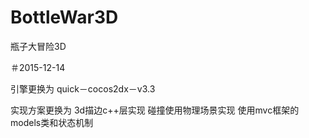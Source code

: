 # BottleWar3D
瓶子大冒险3D  

＃2015-12-14

引擎更换为 quick－cocos2dx－v3.3 

实现方案更换为 3d描边c++层实现 碰撞使用物理场景实现 使用mvc框架的models类和状态机制
